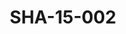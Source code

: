 ---
pid: SHA-15-002
title: SHA-15-002
language: ar
original_label: 
rights: شرحبيل احمد
location_of_original: شرحبيل احمد
photographer_or_studio: 
scanned_from: photograph 9.9 by 14.8
_date: 25/10/1991
location: اثيوبيا، اديس ابابا
description: شرحبيل احمد
additional_notes: 
permission_display: 'yes'
on_server: 'no'
on_website: 'no'
permalink: /photopages/ar/SHA-15-002.html
layout: photo-page
---